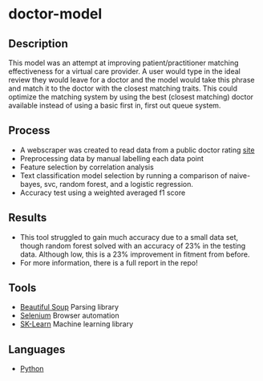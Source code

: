 # doctor-model


## Description
This model was an attempt at improving patient/practitioner matching effectiveness for a virtual care provider. A user would type in the ideal review they would leave for a doctor and the model would take this phrase and match it to the doctor with the closest matching traits. This could optimize the matching system by using the best (closest matching) doctor available instead of using a basic first in, first out queue system.

## Process
- A webscraper was created to read data from a public doctor rating [site](https://www.ratemds.com/)
- Preprocessing data by manual labelling each data point
- Feature selection by correlation analysis
- Text classification model selection by running a comparison of naive-bayes, svc, random forest, and a logistic regression.
- Accuracy test using a weighted averaged f1 score

## Results
- This tool struggled to gain much accuracy due to a small data set, though random forest solved with an accuracy of 23% in the testing data. Although low, this is a 23% improvement in fitment from before.
- For more information, there is a full report in the repo!

## Tools
- [Beautiful Soup](https://beautiful-soup-4.readthedocs.io/en/latest/) Parsing library
- [Selenium](https://www.selenium.dev/) Browser automation
- [SK-Learn](https://scikit-learn.org/stable/getting_started.html) Machine learning library

## Languages
- [Python](https://www.python.org/)

